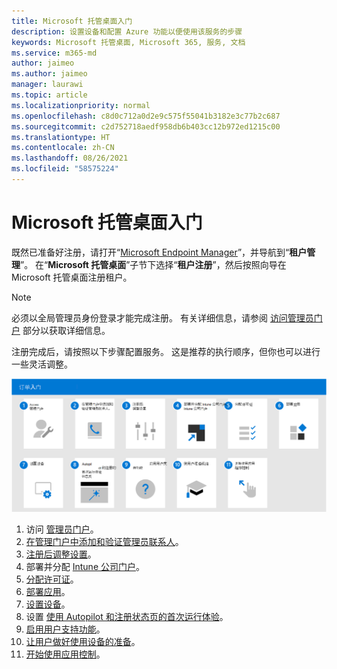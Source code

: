 ```yaml
---
title: Microsoft 托管桌面入门
description: 设置设备和配置 Azure 功能以便使用该服务的步骤
keywords: Microsoft 托管桌面, Microsoft 365, 服务, 文档
ms.service: m365-md
author: jaimeo
ms.author: jaimeo
manager: laurawi
ms.topic: article
ms.localizationpriority: normal
ms.openlocfilehash: c8d0c712a0d2e9c575f55041b3182e3c77b2c687
ms.sourcegitcommit: c2d752718aedf958db6b403cc12b972ed1215c00
ms.translationtype: HT
ms.contentlocale: zh-CN
ms.lasthandoff: 08/26/2021
ms.locfileid: "58575224"
---
```

# <a name="get-started-with-microsoft-managed-desktop"></a>Microsoft 托管桌面入门

既然已准备好注册，请打开“[Microsoft Endpoint Manager](https://endpoint.microsoft.com/)”，并导航到“**租户管理**”。 在“**Microsoft 托管桌面**”子节下选择“**租户注册**”，然后按照向导在 Microsoft 托管桌面注册租户。

> [!NOTE]
> 必须以全局管理员身份登录才能完成注册。 有关详细信息，请参阅 [访问管理员门户](access-admin-portal.md) 部分以获取详细信息。

注册完成后，请按照以下步骤配置服务。 这是推荐的执行顺序，但你也可以进行一些灵活调整。

![本文中列出的建议的入门步骤序列。](../../media/mmd-getstarted-sequence.png) 

1. 访问 [管理员门户](access-admin-portal.md)。
1. [在管理门户中添加和验证管理员联系人](add-admin-contacts.md)。
1. [注册后调整设置](conditional-access.md)。
1. 部署并分配 [Intune 公司门户](company-portal.md)。
1. [分配许可证](assign-licenses.md)。
1. [部署应用](deploy-apps.md)。
1. [设置设备](set-up-devices.md)。
1. 设置 [使用 Autopilot 和注册状态页的首次运行体验](esp-first-run.md)。
1. [启用用户支持功能](enable-support.md)。
1. [让用户做好使用设备的准备](get-started-devices.md)。
1. [开始使用应用控制](get-started-app-control.md)。